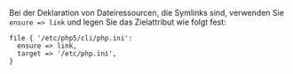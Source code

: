 Bei der Deklaration von Dateiressourcen, die Symlinks sind, verwenden Sie `ensure => link` und legen Sie das Zielattribut wie folgt fest:


```
file { '/etc/php5/cli/php.ini':
  ensure => link,
  target => '/etc/php.ini',
}
```
